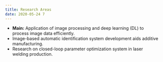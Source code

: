 ```yaml
---
title: Research Areas
date: 2020-05-24 7
---
```


*  **Main:** Application of image processing and deep learning (DL) to process image data efficiently.
*  Image-based automatic identification system development aids additive manufacturing.
*  Research on closed-loop parameter optimization system in laser welding production.


